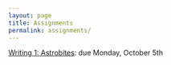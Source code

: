 ```yaml
---
layout: page
title: Assignments 
permalink: assignments/
---
```


[Writing 1: Astrobites](../docs/Writing1.pdf): due Monday, October 5th
